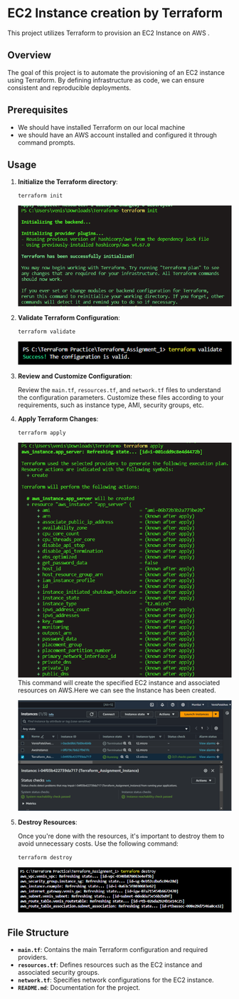 
# EC2 Instance creation by Terraform 

This project utilizes Terraform to provision an EC2 Instance on AWS .


## Overview
The goal of this project is to automate the provisioning of an EC2 instance using Terraform. By defining infrastructure as code, we can ensure consistent and reproducible deployments.

## Prerequisites
- We should have installed Terraform on our local machine
- we should have an AWS account installed and configured it through command prompts. 
## Usage

1. **Initialize the Terraform directory**:

    ```bash
    terraform init
    ```
    ![terraform init](Images\Init.png)

2. **Validate Terraform Configuration**:

    ```bash
    terraform validate
    ```

    ![terraform validate](Images\Validate.png)

3. **Review and Customize Configuration**:
   
   Review the `main.tf`, `resources.tf`, and `network.tf` files to understand the configuration parameters. Customize these files according to your requirements, such as instance type, AMI, security groups, etc.

4. **Apply Terraform Changes**:

    ```bash
    terraform apply
    ```
    ![terraform apply](Images\apply.png)
   This command will create the specified EC2 instance and associated resources on AWS.Here we can see the Instance has been created. 

   ![terraform Instance](Images\Instance_Created.png)

5. **Destroy Resources**:

   Once you're done with the resources, it's important to destroy them to avoid unnecessary costs. Use the following command:

    ```bash
    terraform destroy
    ```
    ![terraform Destroy](Images\Destroy.png)

## File Structure

- **`main.tf`**: Contains the main Terraform configuration and required providers.
- **`resources.tf`**: Defines resources such as the EC2 instance and associated security groups.
- **`network.tf`**: Specifies network configurations for the EC2 instance.
- **`README.md`**: Documentation for the project.
